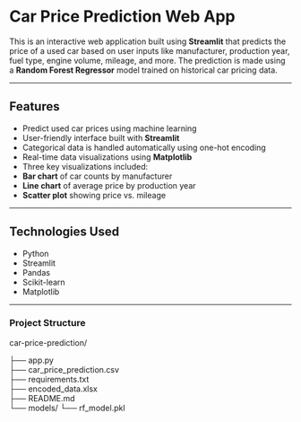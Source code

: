 #  Car Price Prediction Web App

This is an interactive web application built using **Streamlit** that predicts the price of a used car based on user inputs like manufacturer, production year, fuel type, engine volume, mileage, and more. The prediction is made using a **Random Forest Regressor** model trained on historical car pricing data.

---

##  Features

-  Predict used car prices using machine learning
-  User-friendly interface built with **Streamlit**
-  Categorical data is handled automatically using one-hot encoding
-  Real-time data visualizations using **Matplotlib**
-  Three key visualizations included:
  - **Bar chart** of car counts by manufacturer
  - **Line chart** of average price by production year
  - **Scatter plot** showing price vs. mileage

---

##  Technologies Used

- Python
- Streamlit
- Pandas
- Scikit-learn
- Matplotlib

---

### Project Structure

car-price-prediction/


├── app.py                      
├── car_price_prediction.csv   
├── requirements.txt            
├── encoded_data.xlsx          
├── README.md                  
└── models/
    └── rf_model.pkl           
